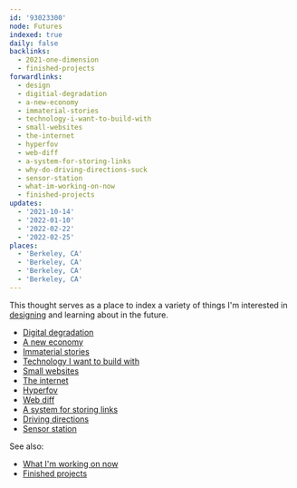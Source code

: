 ```yaml
---
id: '93023300'
node: Futures
indexed: true
daily: false
backlinks:
  - 2021-one-dimension
  - finished-projects
forwardlinks:
  - design
  - digitial-degradation
  - a-new-economy
  - immaterial-stories
  - technology-i-want-to-build-with
  - small-websites
  - the-internet
  - hyperfov
  - web-diff
  - a-system-for-storing-links
  - why-do-driving-directions-suck
  - sensor-station
  - what-im-working-on-now
  - finished-projects
updates:
  - '2021-10-14'
  - '2022-01-10'
  - '2022-02-22'
  - '2022-02-25'
places:
  - 'Berkeley, CA'
  - 'Berkeley, CA'
  - 'Berkeley, CA'
  - 'Berkeley, CA'
---
```

This thought serves as a place to index a variety of things I'm interested in [designing](design.md) and learning about in the future. 

- [Digital degradation](digitial-degradation.md)
- [A new economy](a-new-economy.md)
- [Immaterial stories](immaterial-stories.md)
- [Technology I want to build with](technology-i-want-to-build-with.md)
- [Small websites](small-websites.md)
- [The internet](the-internet.md)
- [Hyperfov](hyperfov.md)
- [Web diff](web-diff.md)
- [A system for storing links](a-system-for-storing-links.md)
- [Driving directions](why-do-driving-directions-suck.md)
- [Sensor station](sensor-station.md)

See also:

- [What I'm working on now](what-im-working-on-now.md)
- [Finished projects](finished-projects.md)
